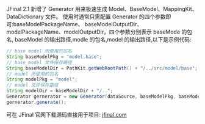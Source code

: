 JFinal 2.1 新增了 Generator 用来极速生成 Model、BaseModel、MappingKit、DataDictionary 文件。
使用时通常只需配置 Generator 的四个参数即可:baseModelPackageName、 baseModelOutputDir、modelPackageName、modelOutputDir。四个参数分别表示 baseMode 的包名,
baseModel 的输出路径,modle 的包名,model 的输出路径,以下是示例代码:

```java
// base model 所使用的包名
String baseModelPkg = "model.base";
// base model 文件保存路径
String baseModelDir = PathKit.getWebRootPath() + "/../src/model/base";
// model 所使用的包名
String modelPkg = "model";
// model 文件保存路径
String modelDir = baseModelDir + "/..";
Generator gernerator = new Generator(dataSource, baseModelPkg, baseModelDir, modelPkg, modelDir);
gernerator.generate();
```
可在 JFinal 官网下载源码直接用于项目: [jfinal.com](http://www.jfinal.com "http://www.jfinal.com")
